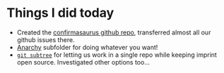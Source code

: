# Things I did today

- Created the [confirmasaurus github repo](https://github.com/Confirm-Solutions/confirmasaurus), transferred almost all our github issues there.
- [Anarchy](Anarchy.md) subfolder for doing whatever you want!
- [`git subtree`](GitSubtree.md) for letting us work in a single repo while keeping imprint open source. Investigated other options too...